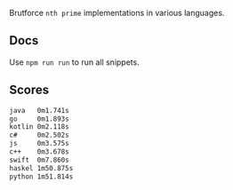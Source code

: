 Brutforce `nth prime` implementations in various languages.

Docs
----

Use `npm run run` to run all snippets.

Scores
------

```bash
java   0m1.741s
go     0m1.893s
kotlin 0m2.118s
c#     0m2.502s
js     0m3.575s
c++    0m3.678s
swift  0m7.860s
haskel 1m50.875s
python 1m51.814s
```
